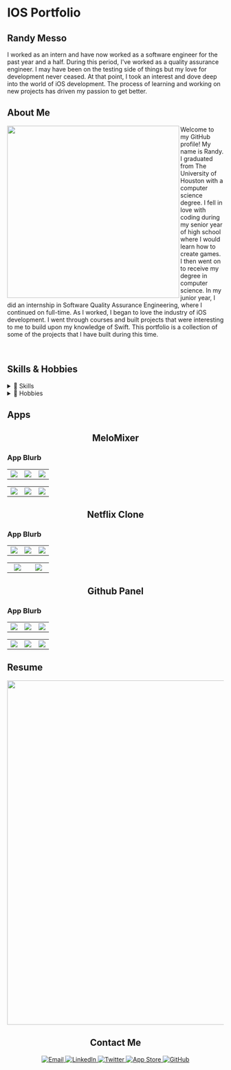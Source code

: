 # IOS Portfolio

## Randy Messo

<p align="left">
I worked as an intern and have now worked as a software engineer for the past year and a half. During this period, I've worked as a quality assurance engineer. I may have been on the testing side of things but my love for development never ceased. At that point, I took an interest and dove deep into the world of iOS development. The process of learning and working on new projects has driven my passion to get better.
</p>

## About Me

<img align="left" width="400" height="400" src="https://github.com/user-attachments/assets/e73533d5-f895-43b5-a395-180c7d0cd227">

<p align="left">
Welcome to my GitHub profile! My name is Randy. I graduated from The University of Houston with a computer science degree. I fell in love with coding during my senior year of high school where I would learn how to create games. I then went on to receive my degree in computer science. In my junior year, I did an internship in Software Quality Assurance Engineering, where I continued on full-time. As I worked, I began to love the industry of iOS development. I went through courses and built projects that were interesting to me to build upon my knowledge of Swift. This portfolio is a collection of some of the projects that I have built during this time. 

  
</p>

<br clear="all">

## Skills & Hobbies

<details>
<summary>📱 Skills</summary>

Proficient in Swift with a strong foundation in iOS app development using UIKit and some SwiftUI. Experienced in working with iOS components including Storyboard, database services like Core Data, UserDefaults, and Firebase. Skilled in using Xcode for development and debugging, and familiar with version control using services like Git and GitHub. Familiar with XCTest framework for writing and running unit tests, and experienced in implementing test-driven development (TDD) practices.
</details>

<details>
<summary>🎨 Hobbies</summary>

When I'm not coding, I enjoy:
- Playing/creating video games
- Being outdoors. Getting to see new places is always an experience!
- Playing sports with friends 
- Learning new skills, piano has been the recent topic of discussion
</details>

## Apps

<h2 align="center">MeloMixer</h2>
<h3 align="left">App Blurb</h3>

<table>
  <tr>
    <td align="center" width="33%">
      <img src="https://github.com/user-attachments/assets/e9fbcbc6-3bb2-4efe-bdee-554b9e87119d" /><br>
    </td>
    <td align="center" width="33%">
      <img src="https://github.com/user-attachments/assets/8434e234-7014-4a08-9e75-4af612191f5c" /><br>
    </td>
    <td align="center" width="33%">
      <img src="https://github.com/user-attachments/assets/131592ed-88b6-459d-ad32-18614382e6e9" /><br>
    </td>
  </tr>
</table>

<table>
  <tr>
    <td align="center" width="33%">
      <img src="https://github.com/user-attachments/assets/b447187e-0aba-4d96-8fa5-eaba4ccbe24e" /><br>
    </td>
    <td align="center" width="33%">
      <img src="https://github.com/user-attachments/assets/20abfd11-54ff-43cc-b9aa-77a855fb1111" /><br>
    </td>
    <td align="center" width="33%">
      <img src="https://github.com/user-attachments/assets/88760f31-0b76-4e17-9144-03620d863cac" /><br>
    </td>
  </tr>
</table>


<h2 align="center">Netflix Clone</h2>
<h3 align="left">App Blurb</h3>

<table>
  <tr>
    <td align="center" width="33%">
      <img src="https://github.com/user-attachments/assets/60311421-78af-48c7-bb50-bd93498b12f7" /><br>
    </td>
    <td align="center" width="33%">
      <img src="https://github.com/user-attachments/assets/cb5d4ea0-4020-425a-a7bc-e8fac6eea447" /><br>
    </td>
    <td align="center" width="33%">
      <img src="https://github.com/user-attachments/assets/3985d4a6-7d5a-44ef-a8a8-4bbdc0f62b49" /><br>
    </td>
  </tr>
</table>

<table>
  <tr>
    <td align="center" width="33%">
      <img src="https://github.com/user-attachments/assets/fe227eb7-f405-4808-8f2f-f2256945d619" /><br>
    </td>
    <td align="center" width="33%">
      <img src="https://github.com/user-attachments/assets/84322ba8-cb34-4d39-b9c9-d30738695ba2" /><br>
    </td>
  </tr>
</table>


<h2 align="center">Github Panel</h2>
<h3 align="left">App Blurb</h3>

<table>
  <tr>
    <td align="center" width="33%">
      <img src="https://github.com/user-attachments/assets/45e07dd8-b6d3-4bfe-8d48-078de2e708e5" /><br>
    </td>
    <td align="center" width="33%">
      <img src="https://github.com/user-attachments/assets/0182fb62-04f3-4bf2-838c-03889cc69dce" /><br>
    </td>
    <td align="center" width="33%">
      <img src="https://github.com/user-attachments/assets/bb81ccb3-c2cd-45a3-ae02-ab2dd2fc6637" /><br>
    </td>
  </tr>
</table>

<table>
  <tr>
    <td align="center" width="33%">
      <img src="https://github.com/user-attachments/assets/1213f878-581c-498f-906d-0df887ca3b30" /><br>
    </td>
    <td align="center" width="33%">
      <img src="https://github.com/user-attachments/assets/794bb1f4-39bf-442a-a52f-218ad44b2604" /><br>
    </td>
    <td align="center" width="33%">
      <img src="https://github.com/user-attachments/assets/fd578dbc-1d23-4039-b731-e17412201fb2" /><br>
    </td>
  </tr>
</table>


## Resume

<img width="800" height="800" src="https://github.com/user-attachments/assets/878085ab-fe68-46a6-ac24-25c1490b1fbc">

<br clear="all">

<h2 align="center">Contact Me</h2>

<p align="center">
  <a href="mailto:randymesso@gmail.com">
    <img src="https://img.shields.io/badge/Email-D14836?style=for-the-badge&logo=gmail&logoColor=white" alt="Email" />
  </a>
  <a href="https://www.linkedin.com/in/randy-messo">
    <img src="https://img.shields.io/badge/LinkedIn-0077B5?style=for-the-badge&logo=linkedin&logoColor=white" alt="LinkedIn" />
  </a>
  <a href="https://twitter.com/yourtwitterhandle">
    <img src="https://img.shields.io/badge/Twitter-1DA1F2?style=for-the-badge&logo=twitter&logoColor=white" alt="Twitter" />
  </a>
  <a href="https://apps.apple.com/us/developer/your-name/id123456789">
    <img src="https://img.shields.io/badge/App_Store-0D96F6?style=for-the-badge&logo=app-store&logoColor=white" alt="App Store" />
  </a>
  <a href="https://github.com/randymesso">
    <img src="https://img.shields.io/badge/GitHub-100000?style=for-the-badge&logo=github&logoColor=white" alt="GitHub" />
  </a>
</p>

